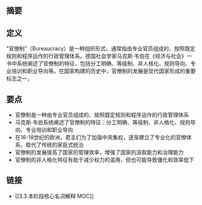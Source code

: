 ## 摘要


## 定义
"官僚制"（Bureaucracy）是一种组织形式，通常指由专业官员组成的、按照既定规则和程序运作的行政管理体系。德国社会学家马克斯·韦伯在《经济与社会》一书中系统阐述了官僚制的特征，包括分工明确、等级制、非人格化、规则导向、专业培训和职业导向等。在国家构建的历史中，官僚制的发展是现代国家形成的重要标志之一。

## 要点
- 官僚制是一种由专业官员组成的、按照既定规则和程序运作的行政管理体系
- 马克斯·韦伯系统阐述了官僚制的特征：分工明确、等级制、非人格化、规则导向、专业培训和职业导向
- 在16-18世纪的欧洲，君主们为了加强中央集权，逐渐建立了专业化的官僚体系，取代了传统的家臣式统治
- 官僚制的发展提高了国家的管理效率，增强了国家的汲取能力和治理能力
- 官僚制的非人格化特征有助于减少权力的滥用，但也可能导致僵化和效率低下

## 链接
- [[3.3 本阶段核心名词解释 MOC]]
